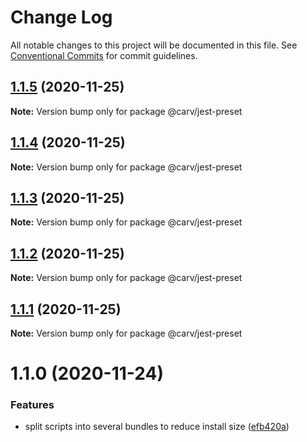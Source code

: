 # Change Log

All notable changes to this project will be documented in this file.
See [Conventional Commits](https://conventionalcommits.org) for commit guidelines.

## [1.1.5](https://github.com/carvjs/tools/compare/@carv/jest-preset@1.1.4...@carv/jest-preset@1.1.5) (2020-11-25)

**Note:** Version bump only for package @carv/jest-preset

## [1.1.4](https://github.com/carvjs/tools/compare/@carv/jest-preset@1.1.3...@carv/jest-preset@1.1.4) (2020-11-25)

**Note:** Version bump only for package @carv/jest-preset

## [1.1.3](https://github.com/carvjs/tools/compare/@carv/jest-preset@1.1.2...@carv/jest-preset@1.1.3) (2020-11-25)

**Note:** Version bump only for package @carv/jest-preset

## [1.1.2](https://github.com/carvjs/tools/compare/@carv/jest-preset@1.1.1...@carv/jest-preset@1.1.2) (2020-11-25)

**Note:** Version bump only for package @carv/jest-preset

## [1.1.1](https://github.com/carvjs/tools/compare/@carv/jest-preset@1.1.0...@carv/jest-preset@1.1.1) (2020-11-25)

**Note:** Version bump only for package @carv/jest-preset

# 1.1.0 (2020-11-24)

### Features

- split scripts into several bundles to reduce install size ([efb420a](https://github.com/carvjs/tools/commit/efb420ac3dd5b1e4da705ebbae21527e65075fc6))
